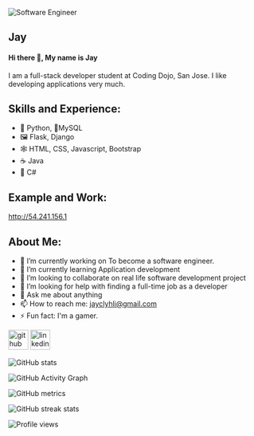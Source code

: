 ![Software Engineer](https://arturssmirnovs.github.io/github-profile-readme-generator/images/banner.png)
## Jay
#### Hi there 👋, My name is Jay

I am a full-stack developer student at Coding Dojo, San Jose. I like developing applications very much.  

## Skills and Experience:
* 🐍 Python, 💾MySQL
* 🖼 Flask, Django
* 🕸 HTML, CSS, Javascript, Bootstrap
* ☕ Java
* 🦈 C#

## Example and Work:
http://54.241.156.1

## About Me:
- 🔭 I’m currently working on To become a software engineer. 
- 🌱 I’m currently learning Application development 
- 👯 I’m looking to collaborate on real life software development project 
- 🤔 I’m looking for help with finding a full-time job as a developer 
- 💬 Ask me about anything 
- 📫 How to reach me: jayclyhli@gmail.com 
- ⚡ Fun fact: I'm a gamer.  


[<img src='https://cdn.jsdelivr.net/npm/simple-icons@3.0.1/icons/github.svg' alt='github' height='40'>](https://github.com/Jay-clyh-Lee)  [<img src='https://cdn.jsdelivr.net/npm/simple-icons@3.0.1/icons/linkedin.svg' alt='linkedin' height='40'>](https://www.linkedin.com/in/https://www.linkedin.com/in/yuntian-yang-b59606b7//)  

![GitHub stats](https://github-readme-stats.vercel.app/api?username=Jay-clyh-Lee&show_icons=true&count_private=true)  

![GitHub Activity Graph](https://activity-graph.herokuapp.com/graph?username=Jay-clyh-Lee)  

![GitHub metrics](https://metrics.lecoq.io/Jay-clyh-Lee)  

![GitHub streak stats](https://github-readme-streak-stats.herokuapp.com/?user=Jay-clyh-Lee)  

![Profile views](https://gpvc.arturio.dev/Jay-clyh-Lee)  
